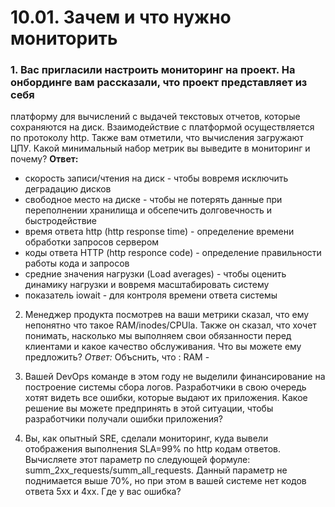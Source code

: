 # 10.01. Зачем и что нужно мониторить

### 1. Вас пригласили настроить мониторинг на проект. На онбординге вам рассказали, что проект представляет из себя
платформу для вычислений с выдачей текстовых отчетов, которые сохраняются на диск. Взаимодействие с платформой
осуществляется по протоколу http. Также вам отметили, что вычисления загружают ЦПУ. Какой минимальный набор метрик вы
выведите в мониторинг и почему?
  **Ответ:**
+  скорость записи/чтения на диск - чтобы вовремя исключить деградацию дисков   
+  свободное место на диске - чтобы не потерять данные при переполнении хранилища и обсепечить долговечность и быстродействие
+  время ответа http (http response time) - определение времени обработки запросов сервером
+  коды ответа HTTP (http responce code) - определение правильности работы кода и запросов
+  средние значения нагрузки (Load averages) - чтобы оценить динамику нагрузки и вовремя масштабировать систему
+  показатель iowait - для контроля времени ответа системы

2. Менеджер продукта посмотрев на ваши метрики сказал, что ему непонятно что такое RAM/inodes/CPUla. Также он сказал, 
что хочет понимать, насколько мы выполняем свои обязанности перед клиентами и какое качество обслуживания. Что вы 
можете ему предложить?
  *Ответ:*
  Объснить, что : RAM  - 

3. Вашей DevOps команде в этом году не выделили финансирование на построение системы сбора логов. Разработчики в свою 
очередь хотят видеть все ошибки, которые выдают их приложения. Какое решение вы можете предпринять в этой ситуации, 
чтобы разработчики получали ошибки приложения?

3. Вы, как опытный SRE, сделали мониторинг, куда вывели отображения выполнения SLA=99% по http кодам ответов. 
Вычисляете этот параметр по следующей формуле: summ_2xx_requests/summ_all_requests. Данный параметр не поднимается выше 
70%, но при этом в вашей системе нет кодов ответа 5xx и 4xx. Где у вас ошибка?
